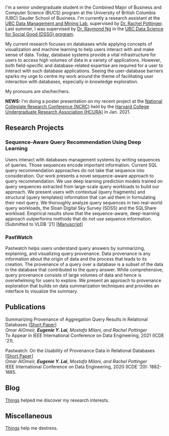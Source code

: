 I'm a senior undergraduate student in the Combined Major of Business and Computer Science (BUCS) program at the University of British Columbia (UBC) Sauder School of Business. I'm currently a research assistant at the [UBC Data Management and Mining Lab], supervised by [Dr. Rachel Pottinger]. Last summer, I was supervised by [Dr. Raymond Ng] in the [UBC Data Science for Social Good (DSSG) program].

My current research focuses on databases while applying concepts of visualization and machine learning to help users interact with and make sense of data. Today, database systems provide a vital infrastructure for users to access high volumes of data in a variety of applications. However, both field-specific and database-related expertise are required for a user to interact with such database applications. Seeing the user-database barriers sparks my urge to centre my work around the theme of facilitating user interaction with databases, especially in knowledge exploration.

My pronouns are she/her/hers.

**NEWS:** I'm doing a poster presentation on my recent project at the [National Collegiate Research Conference (NCRC)] held by the [Harvard College Undergraduate Research Association (HCURA)] in Jan. 2021.

[UBC Data Management and Mining Lab]: https://www.cs.ubc.ca/labs/db/home.php
[Dr. Rachel Pottinger]: https://www.cs.ubc.ca/~rap/
[Dr. Mostafa Milani]: https://www.cs.ubc.ca/~mkmilani/
[Dr. Raymond Ng]: https://www.cs.ubc.ca/~rng/
[UBC Data Science for Social Good (DSSG) program]: https://dsi.ubc.ca/data-science-social-good-2019
[National Collegiate Research Conference (NCRC)]: https://www.hcura.org/ncrc-2021
[Harvard College Undergraduate Research Association (HCURA)]: https://www.hcura.org/about

## Research Projects

### Sequence-Aware Query Recommendation Using Deep Learning

Users interact with databases management systems by writing sequences of queries. Those sequences encode important information. Current SQL query recommendation approaches do not take that sequence into consideration. Our work presents a novel sequence-aware approach to query recommendation. We use deep learning prediction models trained on query sequences extracted from large-scale query workloads to build our approach. We present users with contextual (query fragments) and structural (query templates) information that can aid them in formulating their next query. We thoroughly analyze query sequences in two real-world query workloads, the Sloan Digital Sky Survey (SDSS) and the SQLShare workload. Empirical results show that the sequence-aware, deep-learning approach outperforms methods that do not use sequence information. [Submitted to VLDB '21] \[[Manuscript](/assets/manus/seq-aware_query_recommendation.pdf)\]

### PastWatch

Pastwatch helps users understand query answers by summarizing, explaining, and visualizing query provenance. Data provenance is any information about the origin of data and the process that leads to its creation. The provenance of a query over a database is a subset of the data in the database that contributed to the query answer. While comprehensive, query provenance consists of large volumes of data and hence is overwhelming for users to explore. We present an approach to provenance exploration that builds on data summarization techniques and provides an interface to visualize the summary.

## Publications

Summarizing Provenance of Aggregation Query Results in Relational Databases \[[Short Paper](https://www.cs.ubc.ca/~mkmilani/report.pdf)\]  
*Omar AlOmeir, <strong>Eugenie Y. Lai</strong>, Mostafa Milani, and Rachel Pottinger*  
To Appear in IEEE International Conference on Data Engineering, 2021 (ICDE '21).

Pastwatch: On the Usability of Provenance Data in Relational Databases \[[Short Paper](https://www.cs.ubc.ca/~mkmilani/pastwatch.pdf)\]  
*Omar AlOmeir, <strong>Eugenie Y. Lai</strong>, Mostafa Milani, and Rachel Pottinger*  
IEEE International Conference on Data Engineering, 2020 (ICDE '20): 1882-1885.

## Blog

[Things](./blog.html) helped me discover my research interests.

## Miscellaneous

[Things](./miscellaneous.html) help me destress. 
